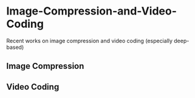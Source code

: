 # Image-Compression-and-Video-Coding

Recent works on image compression and video coding (especially deep-based)

## Image Compression

## Video Coding
